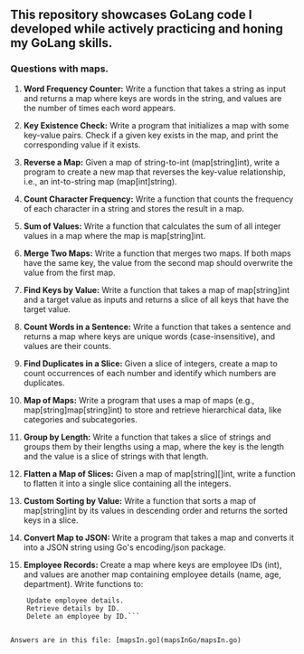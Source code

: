 ## This repository showcases GoLang code I developed while actively practicing and honing my GoLang skills.


### Questions with maps.

1. **Word Frequency Counter:** Write a function that takes a string as input and returns a map where keys are words in the string, and values are the number of times each word appears.

2. **Key Existence Check:** Write a program that initializes a map with some key-value pairs. Check if a given key exists in the map, and print the corresponding value if it exists.

3. **Reverse a Map:** Given a map of string-to-int (map[string]int), write a program to create a new map that reverses the key-value relationship, i.e., an int-to-string map (map[int]string).

4. **Count Character Frequency:** Write a function that counts the frequency of each character in a string and stores the result in a map.

5. **Sum of Values:** Write a function that calculates the sum of all integer values in a map where the map is map[string]int.

6. **Merge Two Maps:** Write a function that merges two maps. If both maps have the same key, the value from the second map should overwrite the value from the first map.

7. **Find Keys by Value:** Write a function that takes a map of map[string]int and a target value as inputs and returns a slice of all keys that have the target value.

8. **Count Words in a Sentence:** Write a function that takes a sentence and returns a map where keys are unique words (case-insensitive), and values are their counts.

9. **Find Duplicates in a Slice:** Given a slice of integers, create a map to count occurrences of each number and identify which numbers are duplicates.

10. **Map of Maps:** Write a program that uses a map of maps (e.g., map[string]map[string]int) to store and retrieve hierarchical data, like categories and subcategories.

11. **Group by Length:** Write a function that takes a slice of strings and groups them by their lengths using a map, where the key is the length and the value is a slice of strings with that length.

12. **Flatten a Map of Slices:** Given a map of map[string][]int, write a function to flatten it into a single slice containing all the integers.

13. **Custom Sorting by Value:** Write a function that sorts a map of map[string]int by its values in descending order and returns the sorted keys in a slice.

14. **Convert Map to JSON:** Write a program that takes a map and converts it into a JSON string using Go's encoding/json package.

15. **Employee Records:** Create a map where keys are employee IDs (int), and values are another map containing employee details (name, age, department). Write functions to:

```    Add a new employee.
    Update employee details.
    Retrieve details by ID.
    Delete an employee by ID.```


Answers are in this file: [mapsIn.go](mapsInGo/mapsIn.go)
